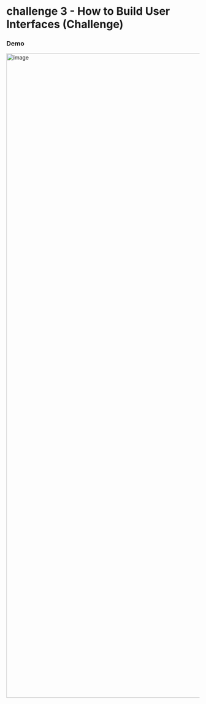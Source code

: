 # challenge 3 - How to Build User Interfaces (Challenge)

### Demo

<img width="1680" alt="image" src="https://user-images.githubusercontent.com/57343545/197522344-7d52c09d-7e41-4b10-a27c-0e0250108c72.png">
